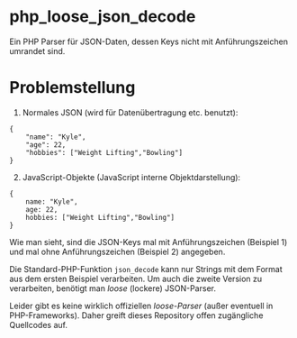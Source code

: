 # php_loose_json_decode

Ein PHP Parser für JSON-Daten, dessen Keys nicht mit Anführungszeichen umrandet sind.

# Problemstellung

1.  Normales JSON (wird für Datenübertragung etc. benutzt):
```
{
    "name": "Kyle",
    "age": 22,
    "hobbies": ["Weight Lifting","Bowling"]
}
```

2.  JavaScript-Objekte (JavaScript interne Objektdarstellung):
```
{
    name: "Kyle",
    age: 22,
    hobbies: ["Weight Lifting","Bowling"]
}
```
Wie man sieht, sind die JSON-Keys mal mit Anführungszeichen (Beispiel 1) und mal ohne Anführungszeichen (Beispiel 2) angegeben.

Die Standard-PHP-Funktion `json_decode` kann nur Strings mit dem Format aus dem ersten Beispiel verarbeiten. Um auch die zweite Version zu verarbeiten, benötigt man
*loose* (lockere) JSON-Parser.

Leider gibt es keine wirklich offiziellen *loose-Parser* (außer eventuell in PHP-Frameworks). Daher greift dieses Repository offen zugängliche Quellcodes auf.